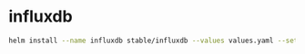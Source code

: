 # influxdb

```bash
helm install --name influxdb stable/influxdb --values values.yaml --set user.password="$INFLUXDB_PASSWORD"
```
